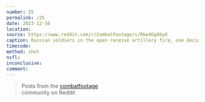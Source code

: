 ```yaml
---
number: 25
permalink: /25
date: 2023-12-30
location:
source: https://www.reddit.com/r/CombatFootage/s/Rbe4Gg8by0
caption: Russian soldiers in the open receive artillery fire, one decides to shoot himself in the head
timecode:
method: shot
nsfl:
inconclusive:
comment:
---
```

<blockquote class="reddit-embed-bq" data-embed-height="566">Posts from the <a href="https://www.reddit.com/r/CombatFootage/comments/18ucqqr/russian_soldiers_hit_by_artillery_one_decides_to/">combatfootage</a><br> community on Reddit</blockquote><script async="" src="https://embed.reddit.com/widgets.js" charset="UTF-8"></script>